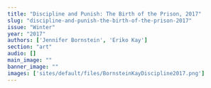 ```yaml
---
title: "Discipline and Punish: The Birth of the Prison, 2017"
slug: "discipline-and-punish-the-birth-of-the-prison-2017"
issue: "Winter"
year: "2017"
authors: ['Jennifer Bornstein', 'Eriko Kay']
section: "art"
audio: []
main_image: ""
banner_image: ""
images: ['sites/default/files/BornsteinKayDiscipline2017.png']
---
```

